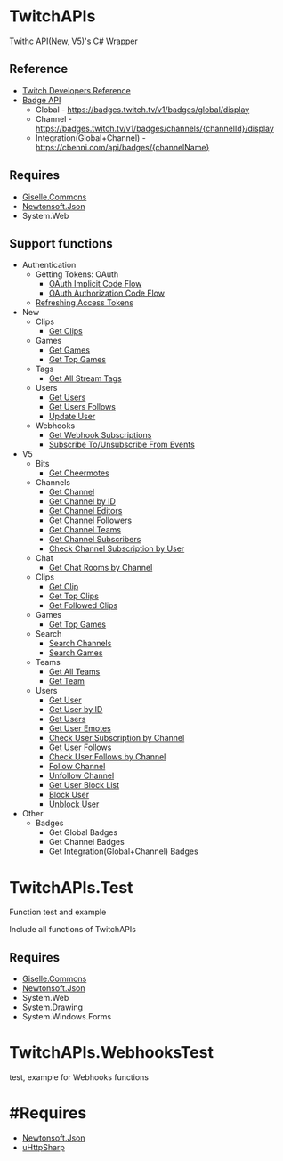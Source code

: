 # TwitchAPIs

Twithc API(New, V5)'s C# Wrapper

## Reference
* [Twitch Developers Reference](https://dev.twitch.tv/docs/api/reference/)
* [Badge API](https://discuss.dev.twitch.tv/t/beta-badge-api/6388)
  * Global - https://badges.twitch.tv/v1/badges/global/display
  * Channel - https://badges.twitch.tv/v1/badges/channels/{channelId}/display
  * Integration(Global+Channel) - https://cbenni.com/api/badges/{channelName}

## Requires
* [Giselle.Commons](https://github.com/gisellevonbingen/Giselle.Commons)
* [Newtonsoft.Json](https://www.newtonsoft.com/json)
* System.Web

## Support functions
* Authentication
  * Getting Tokens: OAuth
    * [OAuth Implicit Code Flow](https://dev.twitch.tv/docs/authentication/getting-tokens-oauth/#oauth-implicit-code-flow)
    * [OAuth Authorization Code Flow](https://dev.twitch.tv/docs/authentication/getting-tokens-oauth/#oauth-authorization-code-flow)
  * [Refreshing Access Tokens](https://dev.twitch.tv/docs/authentication/#refreshing-access-tokens)
* New
  * Clips
    * [Get Clips](https://dev.twitch.tv/docs/api/reference/#get-clips)
  * Games
    * [Get Games](https://dev.twitch.tv/docs/api/reference/#get-games)
    * [Get Top Games](https://dev.twitch.tv/docs/api/reference/#get-top-games)
  * Tags
    * [Get All Stream Tags](https://dev.twitch.tv/docs/api/reference/#get-all-stream-tags)
  * Users
    * [Get Users](https://dev.twitch.tv/docs/api/reference/#get-users)
    * [Get Users Follows](https://dev.twitch.tv/docs/api/reference/#get-users-follows)
    * [Update User](https://dev.twitch.tv/docs/api/reference/#update-user)
  * Webhooks
    * [Get Webhook Subscriptions](https://dev.twitch.tv/docs/api/reference/#get-webhook-subscriptions)
    * [Subscribe To/Unsubscribe From Events](https://dev.twitch.tv/docs/api/webhooks-reference/#subscribe-tounsubscribe-from-events)
* V5
  * Bits
    * [Get Cheermotes](https://dev.twitch.tv/docs/v5/reference/bits/#get-cheermotes)
  * Channels
    * [Get Channel](https://dev.twitch.tv/docs/v5/reference/channels/#get-channel)
    * [Get Channel by ID](https://dev.twitch.tv/docs/v5/reference/channels/#get-channel-by-id)
    * [Get Channel Editors](https://dev.twitch.tv/docs/v5/reference/channels/#get-channel-editors)
    * [Get Channel Followers](https://dev.twitch.tv/docs/v5/reference/channels/#get-channel-followers)
    * [Get Channel Teams](https://dev.twitch.tv/docs/v5/reference/channels/#get-channel-teams)
    * [Get Channel Subscribers](https://dev.twitch.tv/docs/v5/reference/channels/#get-channel-subscribers)
    * [Check Channel Subscription by User](https://dev.twitch.tv/docs/v5/reference/channels/#check-channel-subscription-by-user)
  * Chat
    * [Get Chat Rooms by Channel](https://dev.twitch.tv/docs/v5/reference/chat/#get-chat-rooms-by-channel)
  * Clips
    * [Get Clip](https://dev.twitch.tv/docs/v5/reference/clips/#get-clip)
    * [Get Top Clips](https://dev.twitch.tv/docs/v5/reference/clips/#get-top-clips)
    * [Get Followed Clips](https://dev.twitch.tv/docs/v5/reference/clips/#get-followed-clips)
  * Games
    * [Get Top Games](https://dev.twitch.tv/docs/v5/reference/games/#get-top-games)
  * Search
    * [Search Channels](https://dev.twitch.tv/docs/v5/reference/search/#search-channels)
    * [Search Games](https://dev.twitch.tv/docs/v5/reference/search/#search-games)
  * Teams
    * [Get All Teams](https://dev.twitch.tv/docs/v5/reference/teams/#get-all-teams)
    * [Get Team](https://dev.twitch.tv/docs/v5/reference/teams/#get-team)
  * Users
    * [Get User](https://dev.twitch.tv/docs/v5/reference/users/#get-user)
    * [Get User by ID](https://dev.twitch.tv/docs/v5/reference/users/#get-user-by-id)
    * [Get Users](https://dev.twitch.tv/docs/v5/reference/users/#get-users)
    * [Get User Emotes](https://dev.twitch.tv/docs/v5/reference/users/#get-user-emotes)
    * [Check User Subscription by Channel](https://dev.twitch.tv/docs/v5/reference/users/#check-user-subscription-by-channel)
    * [Get User Follows](https://dev.twitch.tv/docs/v5/reference/users/#get-user-follows)
    * [Check User Follows by Channel](https://dev.twitch.tv/docs/v5/reference/users/#check-user-follows-by-channel)
    * [Follow Channel](https://dev.twitch.tv/docs/v5/reference/users/#follow-channel)
    * [Unfollow Channel](https://dev.twitch.tv/docs/v5/reference/users/#unfollow-channel)
    * [Get User Block List](https://dev.twitch.tv/docs/v5/reference/users/#get-user-block-list)
    * [Block User](https://dev.twitch.tv/docs/v5/reference/users/#block-user)
    * [Unblock User](https://dev.twitch.tv/docs/v5/reference/users/#unblock-user)
* Other
  * Badges
    * Get Global Badges
    * Get Channel Badges
    * Get Integration(Global+Channel) Badges

# TwitchAPIs.Test

Function test and example

Include all functions of TwitchAPIs

## Requires
* [Giselle.Commons](https://github.com/gisellevonbingen/Giselle.Commons)
* [Newtonsoft.Json](https://www.newtonsoft.com/json)
* System.Web
* System.Drawing
* System.Windows.Forms

# TwitchAPIs.WebhooksTest

test, example for Webhooks functions

# #Requires
* [Newtonsoft.Json](https://www.newtonsoft.com/json)
* [uHttpSharp](https://github.com/Code-Sharp/uHttpSharp)
